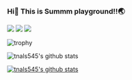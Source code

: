 ### Hi👋 This is Summm playground!!🌏

<a href="버튼을 눌렀을 때 이동할 링크" target="_blank"><img src="https://img.shields.io/badge/BLOG-FFFFFF?style=flat-square&logo=Notion&logoColor=000000"/></a> <a href="버튼을 눌렀을 때 이동할 링크" target="_blank"><img src="https://img.shields.io/badge/Git-F05032?style=flat-square&logo=Git&logoColor=FFFFFF"/></a> <a href="버튼을 눌렀을 때 이동할 링크" target="_blank"><img src="https://img.shields.io/badge/GitHub-FFFFFF?style=flat-square&logo=GitHub&logoColor=181717"/></a>

![trophy](https://github-profile-trophy.vercel.app/?username=tnals545)

![tnals545's github stats](https://github-readme-stats.vercel.app/api?username=tnals545&show_icons=true)

[![tnals545's github stats](https://github-readme-stats.vercel.app/api/top-langs/?username=tnals545&show_icons=true&hide_border=true&title_color=004386&icon_color=004386&layout=compact)](https://github.com/tnals545)
<!--
**tnals545/tnals545** is a ✨ _special_ ✨ repository because its `README.md` (this file) appears on your GitHub profile.

Here are some ideas to get you started:

- 🔭 I’m currently working on ...
- 🌱 I’m currently learning ...
- 👯 I’m looking to collaborate on ...
- 🤔 I’m looking for help with ...
- 💬 Ask me about ...
- 📫 How to reach me: ...
- 😄 Pronouns: ...
- ⚡ Fun fact: ...
-->
